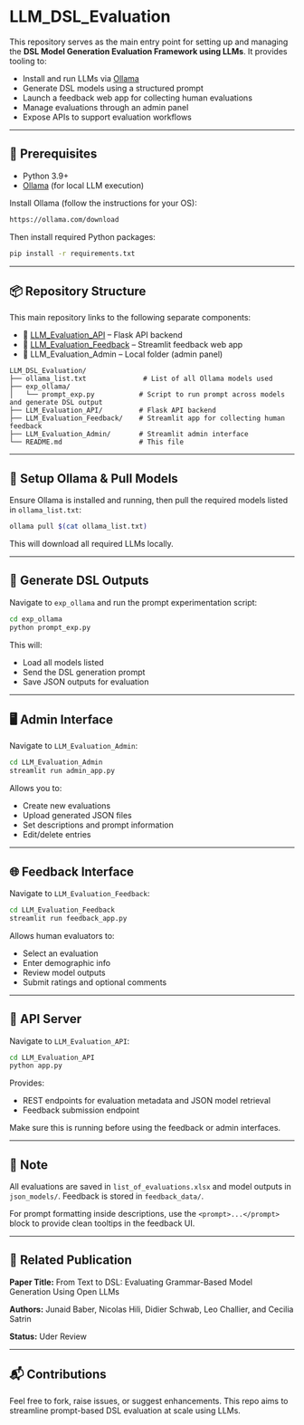 # LLM\_DSL\_Evaluation

This repository serves as the main entry point for setting up and managing the **DSL Model Generation Evaluation Framework using LLMs**. It provides tooling to:

* Install and run LLMs via [Ollama](https://ollama.com/)
* Generate DSL models using a structured prompt
* Launch a feedback web app for collecting human evaluations
* Manage evaluations through an admin panel
* Expose APIs to support evaluation workflows

---

## 🔧 Prerequisites

* Python 3.9+
* [Ollama](https://ollama.com/) (for local LLM execution)

Install Ollama (follow the instructions for your OS):

```bash
https://ollama.com/download
```

Then install required Python packages:

```bash
pip install -r requirements.txt
```

---

## 📦 Repository Structure

This main repository links to the following separate components:

* 🔗 [LLM\_Evaluation\_API](https://github.com/baberjunaid/LLM_Evaluation_API) – Flask API backend
* 🔗 [LLM\_Evaluation\_Feedback](https://github.com/baberjunaid/LLM_Evaluation_Feedback) – Streamlit feedback web app
* 🔗 LLM\_Evaluation\_Admin – Local folder (admin panel)

```bashbash
LLM_DSL_Evaluation/
├── ollama_list.txt              # List of all Ollama models used
├── exp_ollama/
│   └── prompt_exp.py           # Script to run prompt across models and generate DSL output
├── LLM_Evaluation_API/         # Flask API backend
├── LLM_Evaluation_Feedback/    # Streamlit app for collecting human feedback
├── LLM_Evaluation_Admin/       # Streamlit admin interface
└── README.md                   # This file
```

---

## 🤖 Setup Ollama & Pull Models

Ensure Ollama is installed and running, then pull the required models listed in `ollama_list.txt`:

```bash
ollama pull $(cat ollama_list.txt)
```

This will download all required LLMs locally.

---

## 🚀 Generate DSL Outputs

Navigate to `exp_ollama` and run the prompt experimentation script:

```bash
cd exp_ollama
python prompt_exp.py
```

This will:

* Load all models listed
* Send the DSL generation prompt
* Save JSON outputs for evaluation

---

## 🖥 Admin Interface

Navigate to `LLM_Evaluation_Admin`:

```bash
cd LLM_Evaluation_Admin
streamlit run admin_app.py
```

Allows you to:

* Create new evaluations
* Upload generated JSON files
* Set descriptions and prompt information
* Edit/delete entries

---

## 🌐 Feedback Interface

Navigate to `LLM_Evaluation_Feedback`:

```bash
cd LLM_Evaluation_Feedback
streamlit run feedback_app.py
```

Allows human evaluators to:

* Select an evaluation
* Enter demographic info
* Review model outputs
* Submit ratings and optional comments

---

## 🔗 API Server

Navigate to `LLM_Evaluation_API`:

```bash
cd LLM_Evaluation_API
python app.py
```

Provides:

* REST endpoints for evaluation metadata and JSON model retrieval
* Feedback submission endpoint

Make sure this is running before using the feedback or admin interfaces.

---

## 📝 Note

All evaluations are saved in `list_of_evaluations.xlsx` and model outputs in `json_models/`. Feedback is stored in `feedback_data/`.

For prompt formatting inside descriptions, use the `<prompt>...</prompt>` block to provide clean tooltips in the feedback UI.

---

## 📝 Related Publication

**Paper Title:** From Text to DSL: Evaluating Grammar-Based Model Generation Using Open LLMs

**Authors:** Junaid Baber, Nicolas Hili, Didier Schwab, Leo Challier, and Cecilia Satrin

**Status:** Uder Review

---

## 📬 Contributions

Feel free to fork, raise issues, or suggest enhancements. This repo aims to streamline prompt-based DSL evaluation at scale using LLMs.
